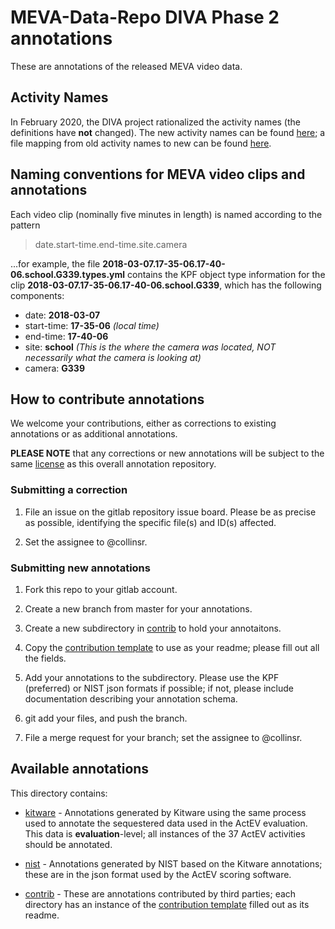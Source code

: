 # MEVA-Data-Repo DIVA Phase 2 annotations

These are annotations of the released MEVA video data.

## Activity Names

In February 2020, the DIVA project rationalized the activity names (the definitions have **not** changed). The new activity names can be found [here](../../../documents/activity-names.txt); a file mapping from old activity names to new can be found [here](../../../documents/activity-name-mapping.csv).

## Naming conventions for MEVA video clips and annotations

Each video clip (nominally five minutes in length) is named according to the pattern

> date.start-time.end-time.site.camera

...for example, the file **2018-03-07.17-35-06.17-40-06.school.G339.types.yml** contains the KPF object type information for the clip **2018-03-07.17-35-06.17-40-06.school.G339**, which has the following components:

* date: **2018-03-07**
* start-time: **17-35-06** *(local time)*
* end-time: **17-40-06**
* site: **school** *(This is the where the camera was located, NOT necessarily what the camera is looking at)*
* camera: **G339**

## How to contribute annotations

We welcome your contributions, either as corrections to existing annotations or as additional annotations.

**PLEASE NOTE** that any corrections or new annotations will be subject to the same [license](../../../LICENSE) as this overall annotation repository.

### Submitting a correction

1. File an issue on the gitlab repository issue board. Please be as precise as possible, identifying the specific file(s) and ID(s) affected.

2. Set the assignee to @collinsr.

### Submitting new annotations

1. Fork this repo to your gitlab account.

2. Create a new branch from master for your annotations.

2. Create a new subdirectory in [contrib](contrib) to hold your annotaitons.

3. Copy the [contribution template](contrib-template.md) to use as your readme; please fill out all the fields.

4. Add your annotations to the subdirectory. Please use the KPF (preferred) or NIST json formats if possible; if not, please include documentation describing your annotation schema.

5. git add your files, and push the branch.

6. File a merge request for your branch; set the assignee to @collinsr.

## Available annotations

This directory contains:

* [kitware](kitware) - Annotations generated by Kitware using the same process used to annotate the sequestered data used in the ActEV evaluation. This data is **evaluation**-level; all instances of the 37 ActEV activities should be annotated.

* [nist](nist) - Annotations generated by NIST based on the Kitware annotations; these are in the json format used by the ActEV scoring software.

* [contrib](contrib) - These are annotations contributed by third parties; each directory has an instance of the [contribution template](contrib/template.md) filled out as its readme.

